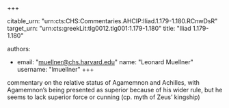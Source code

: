 +++


citable_urn: "urn:cts:CHS:Commentaries.AHCIP:Iliad.1.179-1.180.RCnwDsR"
target_urn: "urn:cts:greekLit:tlg0012.tlg001:1.179-1.180"
title: "Iliad 1.179-1.180"

authors:
- email: "muellner@chs.harvard.edu"
  name: "Leonard Muellner"
  username: "lmuellner"
+++

<p>commentary on the relative status of Agamemnon and Achilles, with Agamemnon’s being presented as superior because of his wider rule, but he seems to lack superior force or cunning (cp. myth of Zeus’ kingship)</p>